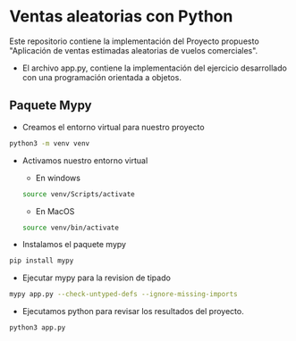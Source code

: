 # Ventas aleatorias con Python

Este repositorio contiene la implementación del Proyecto propuesto "Aplicación de ventas estimadas aleatorias de vuelos comerciales".

- El archivo app.py, contiene la implementación del ejercicio desarrollado con una programación orientada a objetos.

## Paquete Mypy

- Creamos el entorno virtual para nuestro proyecto

```bash
python3 -m venv venv
```

- Activamos nuestro entorno virtual

  - En windows

  ```bash
  source venv/Scripts/activate
  ```

  - En MacOS

  ```bash
  source venv/bin/activate
  ```

- Instalamos el paquete mypy

```bash
pip install mypy
```

- Ejecutar mypy para la revision de tipado

```bash
mypy app.py --check-untyped-defs --ignore-missing-imports
```

- Ejecutamos python para revisar los resultados del proyecto.

```bash
python3 app.py
```
